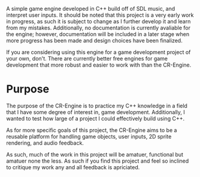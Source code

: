  A simple game engine developed in C++ build off of SDL
 music, and interpret user inputs. It should be noted that
 this project is a very early work in progress, as such it
 is subject to change as I further develop it and learn
 from my mistakes. Additionally, no documentation is
 currently avaliable for the engine; however, documentation
 will be included in a later stage when more progress has
 been made and design choices have been finalized.
 
 If you are considering using this engine for a game
 development project of your own, don't. There are
 currently better free engines for game development that
 more robust and easier to work with than the CR-Engine.
 
# Purpose
 The purpose of the CR-Engine is to practice my C++
 knowledge in a field that I have some degree of interest
 in, game development. Additionally, I wanted to test how
 large of a project I could effectively build using C++.
 
 As for more specific goals of this project, the CR-Engine
 aims to be a reusable platform for handling game objects,
 user inputs, 2D sprite rendering, and audio feedback.
 
 As such, much of the work in this project will be amatuer,
 functional but amatuer none the less. As such if you find
 this project and feel so inclined to critique my work any
 and all feedback is apriciated.
 